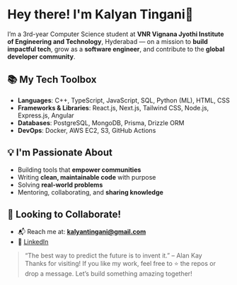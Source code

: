 # Hey there! I'm Kalyan Tingani👋 

I’m a 3rd-year Computer Science student at **VNR Vignana Jyothi Institute of Engineering and Technology**, Hyderabad — on a mission to **build impactful tech**, grow as a **software engineer**, and contribute to the **global developer community**. 


## 📚 My Tech Toolbox
- **Languages**: C++, TypeScript, JavaScript, SQL, Python (ML), HTML, CSS
- **Frameworks & Libraries**: React.js, Next.js, Tailwind CSS, Node.js, Express.js, Angular
- **Databases**: PostgreSQL, MongoDB, Prisma, Drizzle ORM
- **DevOps**: Docker, AWS EC2, S3, GitHub Actions

## 💡 I'm Passionate About
- Building tools that **empower communities**
- Writing **clean, maintainable code** with purpose
- Solving **real-world problems**
- Mentoring, collaborating, and **sharing knowledge**

## 🤝 Looking to Collaborate!
- 📬 Reach me at: **kalyantingani@gmail.com**
- 💼 [LinkedIn](https://www.linkedin.com/in/kalyantingani/)



> “The best way to predict the future is to invent it.” – Alan Kay  
Thanks for visiting! If you like my work, feel free to ⭐️ the repos or drop a message. Let’s build something amazing together!

